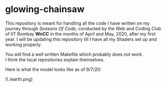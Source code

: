 # glowing-chainsaw

This repository is meant for handling all the code I have written on my journey through _Seasons Of Code_, conducted by the Web and Coding Club of IIT Bombay **WnCC** in the months of April and May, 2020, after my first year. I will be updating this repository till I have all my Shaders set up and working properly.

You will find a well written Makefile which probably does not work.  
I think the local repositories explain themselves.

Here is what the model looks like as of 9/7/20:

!(./earth.png)


